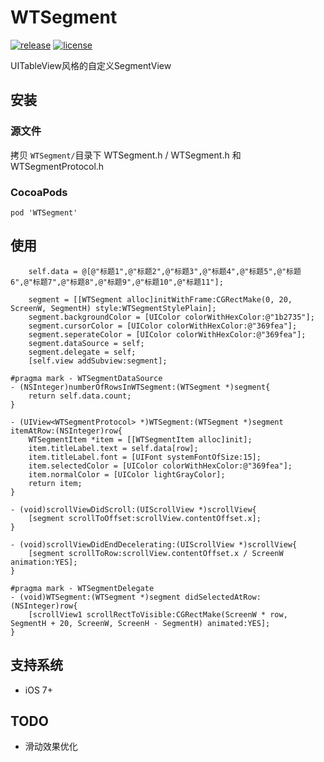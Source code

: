 # WTSegment

[![release](https://img.shields.io/badge/release-v0.1.5-orange.svg)](https://github.com/wutongr/WTSegment/releases) [![license](https://img.shields.io/badge/license-MIT-blue.svg)](https://github.com/wutongr/WTSegment/blob/master/LICENSE)

UITableView风格的自定义SegmentView

## 安装

### 源文件
拷贝 `WTSegment/`目录下 WTSegment.h / WTSegment.h 和 WTSegmentProtocol.h

### CocoaPods

```pod 'WTSegment'```

## 使用
```objc
    self.data = @[@"标题1",@"标题2",@"标题3",@"标题4",@"标题5",@"标题6",@"标题7",@"标题8",@"标题9",@"标题10",@"标题11"];

    segment = [[WTSegment alloc]initWithFrame:CGRectMake(0, 20, ScreenW, SegmentH) style:WTSegmentStylePlain];
    segment.backgroundColor = [UIColor colorWithHexColor:@"1b2735"];
    segment.cursorColor = [UIColor colorWithHexColor:@"369fea"];
    segment.seperateColor = [UIColor colorWithHexColor:@"369fea"];
    segment.dataSource = self;
    segment.delegate = self;
    [self.view addSubview:segment];
    
#pragma mark - WTSegmentDataSource
- (NSInteger)numberOfRowsInWTSegment:(WTSegment *)segment{
    return self.data.count;
}

- (UIView<WTSegmentProtocol> *)WTSegment:(WTSegment *)segment itemAtRow:(NSInteger)row{
    WTSegmentItem *item = [[WTSegmentItem alloc]init];
    item.titleLabel.text = self.data[row];
    item.titleLabel.font = [UIFont systemFontOfSize:15];
    item.selectedColor = [UIColor colorWithHexColor:@"369fea"];
    item.normalColor = [UIColor lightGrayColor];
    return item;
}

- (void)scrollViewDidScroll:(UIScrollView *)scrollView{
    [segment scrollToOffset:scrollView.contentOffset.x];
}

- (void)scrollViewDidEndDecelerating:(UIScrollView *)scrollView{
    [segment scrollToRow:scrollView.contentOffset.x / ScreenW animation:YES];
}

#pragma mark - WTSegmentDelegate
- (void)WTSegment:(WTSegment *)segment didSelectedAtRow:(NSInteger)row{
    [scrollView1 scrollRectToVisible:CGRectMake(ScreenW * row, SegmentH + 20, ScreenW, ScreenH - SegmentH) animated:YES];
}
```
## 支持系统
- iOS 7+

## TODO
- 滑动效果优化

